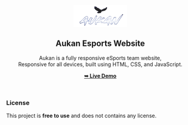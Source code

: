 <div align="center">
  

  <img src="./assets/images/file.png" />

  <h2 align="center">Aukan Esports Website</h2>

  Aukan is a fully responsive eSports team website, <br />Responsive for all devices, built using HTML, CSS, and JavaScript.

  <a href="https://yanneviltwin.github.io/aukan/"><strong>➥ Live Demo</strong></a>

</div>

<br />

### License

This project is **free to use** and does not contains any license.
